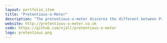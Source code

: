 ```yaml
---
layout: portfolio_item
title: "Pretentious-o-Meter"
description: "The pretentious-o-meter discerns the different between Pretentious films and Mass market films based off the difference between critic and public opinion"
website: http://pretentious-o-meter.co.uk
code: https://github.com/njall/pretentious-o-meter
logo: pretentious.png
---
```

